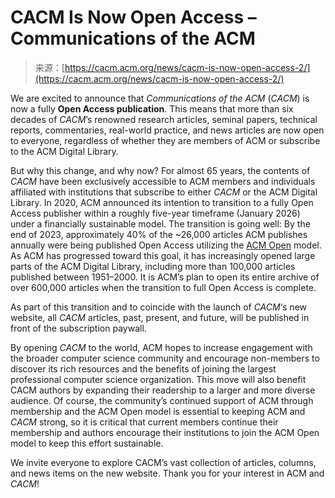 <!--yml
category: 未分类
date: 2024-05-27 14:30:22
-->

# CACM Is Now Open Access – Communications of the ACM

> 来源：[https://cacm.acm.org/news/cacm-is-now-open-access-2/](https://cacm.acm.org/news/cacm-is-now-open-access-2/)

We are excited to announce that *Communications of the ACM* (*CACM*) is now a fully **Open Access publication**. This means that more than six decades of *CACM*’s renowned research articles, seminal papers, technical reports, commentaries, real-world practice, and news articles are now open to everyone, regardless of whether they are members of ACM or subscribe to the ACM Digital Library.

But why this change, and why now? For almost 65 years, the contents of *CACM* have been exclusively accessible to ACM members and individuals affiliated with institutions that subscribe to either *CACM* or the ACM Digital Library. In 2020, ACM announced its intention to transition to a fully Open Access publisher within a roughly five-year timeframe (January 2026) under a financially sustainable model. The transition is going well: By the end of 2023, approximately 40% of the ~26,000 articles ACM publishes annually were being published Open Access utilizing the [ACM Open](https://libraries.acm.org/subscriptions-access/acmopen#model) model. As ACM has progressed toward this goal, it has increasingly opened large parts of the ACM Digital Library, including more than 100,000 articles published between 1951–2000\. It is ACM’s plan to open its entire archive of over 600,000 articles when the transition to full Open Access is complete.

As part of this transition and to coincide with the launch of *CACM*‘s new website, all *CACM* articles, past, present, and future, will be published in front of the subscription paywall. 

By opening *CACM* to the world, ACM hopes to increase engagement with the broader computer science community and encourage non-members to discover its rich resources and the benefits of joining the largest professional computer science organization. This move will also benefit CACM authors by expanding their readership to a larger and more diverse audience. Of course, the community’s continued support of ACM through membership and the ACM Open model is essential to keeping ACM and *CACM* strong, so it is critical that current members continue their membership and authors encourage their institutions to join the ACM Open model to keep this effort sustainable. 

We invite everyone to explore CACM’s vast collection of articles, columns, and news items on the new website. Thank you for your interest in ACM and *CACM*!